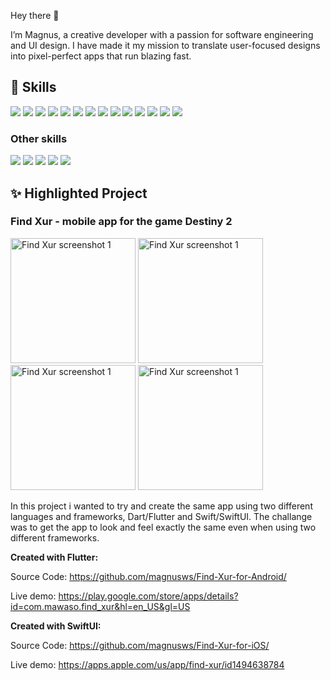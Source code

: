 Hey there 👋

I’m Magnus, a creative developer with a passion for software engineering and UI design. I have made it my mission to translate user-focused designs into pixel-perfect apps that run blazing fast.

## 💼 Skills

![](https://img.shields.io/badge/Code-C++-green) ![](https://img.shields.io/badge/Code-Python-green) ![](https://img.shields.io/badge/Code-Swift-green) ![](https://img.shields.io/badge/Code-SwiftUI-green) ![](https://img.shields.io/badge/Code-Dart-green) ![](https://img.shields.io/badge/Code-Flutter-green) ![](https://img.shields.io/badge/Code-JavaScript-green) ![](https://img.shields.io/badge/Code-React-green) ![](https://img.shields.io/badge/Code-Express-green) ![](https://img.shields.io/badge/Code-Node.js-green) ![](https://img.shields.io/badge/Code-HTML-green) ![](https://img.shields.io/badge/Code-CSS-green) ![](https://img.shields.io/badge/Code-MongoDB-green) ![](https://img.shields.io/badge/Code-MySQL-green)

### Other skills

![](https://img.shields.io/badge/Tools-Photoshop-informational?style=flat&logo=Adobe-Photoshop&logoColor=white&color=green) ![](https://img.shields.io/badge/Tools-Illustrator-informational?style=flat&logo=Adobe-Illustrator&logoColor=white&color=green) ![](https://img.shields.io/badge/Tools-AdobeXD-informational?style=flat&logo=Adobe-XD&logoColor=white&color=green) ![](https://img.shields.io/badge/Tools-GitHub-informational?style=flat&logo=GitHub&logoColor=white&color=green) ![](https://img.shields.io/badge/Tools-Bitbucket-informational?style=flat&logo=Bitbucket&logoColor=white&color=green)

## ✨ Highlighted Project

### Find Xur - mobile app for the game Destiny 2
<img src="https://play-lh.googleusercontent.com/9_lkEMdrRr7INc76XZRk5b0SA2Ff3zqZtTN3sFxvn3tGMZMAb9e4cxDsvFbHagrYDLU=w2560-h1600" alt="Find Xur screenshot 1" width="200"/> <img src="https://play-lh.googleusercontent.com/MRFPIaKwMivMdmhYKlVq0h6lmzNVdF6_xbWDO_IQTAqteWDnJSmE3_RJV-OuTirpeA=w2560-h1600" alt="Find Xur screenshot 1" width="200"/> <img src="https://play-lh.googleusercontent.com/XUs23XTrI93mvh_7FW5JYjW8uO_zmkpkg1ttFJdvNA69Yn4sd4BQeuUDLc512xS_hXeH=w2560-h1600" alt="Find Xur screenshot 1" width="200"/> <img src="https://play-lh.googleusercontent.com/SGIta1vddD1ubWGh1tXtDELvp4Jk132rUpCGcKcabLshBnX3tZTfuXFlCFUbVwqvzPg=w2560-h1600" alt="Find Xur screenshot 1" width="200"/>

In this project i wanted to try and create the same app using two different languages and frameworks, Dart/Flutter and Swift/SwiftUI. The challange was to get the app to look and feel exactly the same even when using two different frameworks.

**Created with Flutter:**

Source Code: https://github.com/magnusws/Find-Xur-for-Android/

Live demo: https://play.google.com/store/apps/details?id=com.mawaso.find_xur&hl=en_US&gl=US

**Created with SwiftUI:**

Source Code: https://github.com/magnusws/Find-Xur-for-iOS/

Live demo: https://apps.apple.com/us/app/find-xur/id1494638784
